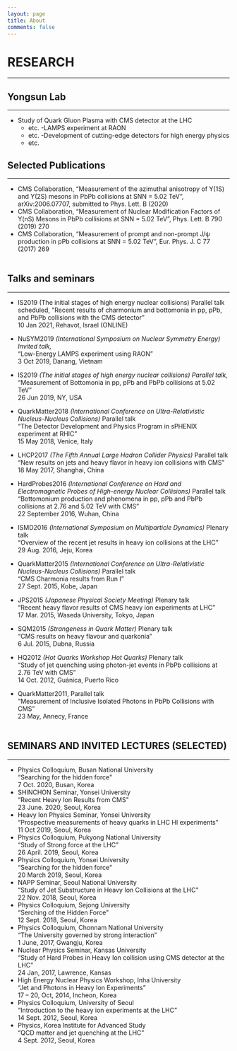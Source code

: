 ```yaml
---
layout: page
title: About
comments: false
---
```


# RESEARCH
---------------------------
 
## Yongsun Lab<br/>
---------------------------
  - Study of Quark Gluon Plasma with CMS detector at the LHC<br/>
	- etc.
  -LAMPS experiment at RAON<br/>
  	- etc.
  -Development of cutting-edge detectors for high energy physics <br/>
	- etc. 


## Selected Publications<br/>
---------------------------
  - CMS Collaboration, “Measurement of the azimuthal anisotropy of Υ(1S) and Υ(2S) mesons in PbPb collisions at SNN = 5.02 TeV”, arXiv:2006.07707, submitted to Phys. Lett. B (2020)<br/>
  - CMS Collaboration, “Measurement of Nuclear Modification Factors of Y(nS) Mesons in PbPb collisions at SNN = 5.02 TeV”, Phys. Lett. B 790 (2019) 270<br/>
  - CMS Collaboration, “Measurement of prompt and non-prompt J/ψ production in pPb collisions at SNN = 5.02 TeV”, Eur. Phys. J. C 77 (2017) 269<br/><br/>

## Talks and seminars<br/>
---------------------------
 
  - IS2019 (The initial stages of high energy nuclear collisions) Parallel talk scheduled,
“Recent results of charmonium and bottomonia in pp, pPb, and PbPb collisions with
the CMS detector”<br/>
10 Jan 2021, Rehavot, Israel (ONLINE)<br/>
  - NuSYM2019 *(International Symposium on Nuclear Symmetry Energy) Invited talk,*<br/>
“Low-Energy LAMPS experiment using RAON”<br/>
3 Oct 2019, Danang, Vietnam<br/>
  - IS2019 *(The initial stages of high energy nuclear collisions) Parallel talk,*<br/>
“Measurement of Bottomonia in pp, pPb and PbPb collisions at 5.02 TeV”<br/>
26 Jun 2019, NY, USA<br/>
  - QuarkMatter2018 *(International Conference on Ultra-Relativistic Nucleus-Nucleus
Collisions)* Parallel talk<br/>
“The Detector Development and Physics Program in sPHENIX experiment at RHIC”<br/>
15 May 2018, Venice, Italy<br/>
  - LHCP2017 *(The Fifth Annual Large Hadron Collider Physics)* Parallel talk<br/>
“New results on jets and heavy flavor in heavy ion collisions with CMS”<br/>
18 May 2017, Shanghai, China<br/>
  - HardProbes2016 *(International Conference on Hard and Electromagnetic Probes of
High-energy Nuclear Collisions)* Parallel talk<br/>
“Bottomonium production and phenomena in pp, pPb and PbPb collisions at 2.76
and 5.02 TeV with CMS”<br/>
22 September 2016, Wuhan, China<br/>
  - ISMD2016 *(International Symposium on Multiparticle Dynamics)* Plenary talk<br/>
“Overview of the recent jet results in heavy ion collisions at the LHC”<br/>
29 Aug. 2016, Jeju, Korea<br/>
  - QuarkMatter2015 *(International Conference on Ultra-Relativistic Nucleus-Nucleus
Collisions)* Parallel talk<br/>
“CMS Charmonia results from Run I”<br/>
27 Sept. 2015, Kobe, Japan<br/>
			
  - JPS2015 *(Japanese Physical Society Meeting)* Plenary talk<br/>
“Recent heavy flavor results of CMS heavy ion experiments at LHC”<br/>
17 Mar. 2015, Waseda University, Tokyo, Japan<br/>
  - SQM2015 *(Strangeness in Quark Matter)* Plenary talk<br/>
“CMS results on heavy flavour and quarkonia”<br/>
6 Jul. 2015, Dubna, Russia<br/>
  - HQ2012 *(Hot Quarks Workshop Hot Quarks)* Plenary talk<br/>
“Study of jet quenching using photon-jet events in PbPb collisions at 2.76
TeV with CMS”<br/>
14 Oct. 2012, Guánica, Puerto Rico<br/>
  - QuarkMatter2011, Parallel talk<br/>
“Measurement of Inclusive Isolated Photons in PbPb Collisions with CMS”<br/>
23 May, Annecy, France<br/><br/>

## SEMINARS AND INVITED LECTURES (SELECTED)<br/>
---------------------------
  - Physics Colloquium, Busan National University<br/>
“Searching for the hidden force"<br/>
 7 Oct. 2020, Busan, Korea<br/>
  - SHINCHON Seminar, Yonsei University<br/>
“Recent Heavy Ion Results from CMS"<br/>
 23 June. 2020, Seoul, Korea<br/>
  - Heavy Ion Physics Seminar, Yonsei University<br/>
“Prospective measurements of heavy quarks in LHC HI experiments"<br/>
 11 Oct 2019, Seoul, Korea<br/>
  - Physics Colloquium, Pukyong National University<br/>
“Study of Strong force at the LHC"<br/>
 26 April. 2019, Seoul, Korea<br/>
  - Physics Colloquium, Yonsei University<br/>
“Searching for the hidden force"<br/>
 20 March 2019, Seoul, Korea<br/>
  - NAPP Seminar, Seoul National University<br/>
“Study of Jet Substructure in Heavy Ion Collisions at the LHC"<br/>
 22 Nov. 2018, Seoul, Korea<br/>
  - Physics Colloquium, Sejong University<br/>
“Serching of the Hidden Force"<br/>
 12 Sept. 2018, Seoul, Korea<br/>
  - Physics Colloquium, Chonnam National University<br/>
“The University governed by strong interaction”<br/>
1 June, 2017, Gwangju, Korea<br/>
  - Nuclear Physics Seminar, Kansas University<br/>
“Study of Hard Probes in Heavy Ion collision using CMS detector at the LHC”<br/>
24 Jan, 2017, Lawrence, Kansas<br/>
  - High Energy Nuclear Physics Workshop, Inha University<br/>
 “Jet and Photons in Heavy Ion Experiments”<br/>
17 – 20, Oct, 2014, Incheon, Korea<br/>
  - Physics Colloquium, University of Seoul<br/>
“Introduction to the heavy ion experiments at the LHC”<br/>
14 Sept. 2012, Seoul, Korea<br/>
  - Physics, Korea Institute for Advanced Study<br/>
“QCD matter and jet quenching at the LHC”<br/>
4 Sept. 2012, Seoul, Korea
 


